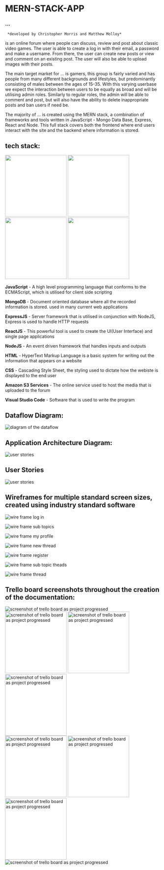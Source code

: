 # **MERN-STACK-APP**



### ...
     *developed by Christopher Morris and Matthew Molloy*

is an online forum where people can discuss, review and post about classic video games. The user is able to create a log in with their email, a password and make a username. From there, the user can create new posts or view and comment on an existing post. The user will also be able to upload images with their posts.

The main target market for ... is gamers, this group is fairly varied and has people from many different backgrounds and lifestyles, but predominantly consisting of males between the ages of 15-35. With this varying userbase we expect the interaction between users to be equally as broad and will be utilising admin roles. Similarly to regular roles, the admin will be able to comment and post, but will also have the ability to delete inappropriate posts and ban users if need be.

The majority of ... is created using the MERN stack, a combination of frameworks and tools written in JavaScript - Mongo Data Base, Express, React and Node. This full stack covers both the frontend where end users interact with the site and the backend where information is stored. 

## tech stack:

<img src="./docs/tech_stack/logos.png" width="200px"/>
<img src="./docs/tech_stack/MERN.jpeg" width="200px"/>
<br>
<img src="./docs/tech_stack/amazon.png" width="200px"/>
<img src="./docs/tech_stack/VSC.png" width="200px" />

**JavaScript** - A high level programming language that conforms to the ECMAScript, which is utilised for client side scripting 

**MongoDB** - Document oriented database where all the recorded information is stored. used in many current web applications 

**ExpressJS** - Server framework that is utilised in conjunction with NodeJS, Express is used to handle HTTP requests 

**ReactJS** - This powerful tool is used to create the UI(User Interface) and single page applications

**NodeJS** - An event driven framework that handles inputs and outputs

**HTML** - HyperText Markup Language is a basic system for writing out the information that appears on a website 

**CSS** - Cascading Style Sheet, the styling used to dictate how the webiste is displayed to the end user

**Amazon S3 Services** - The online service used to host the media that is uploaded to the forum

**Visual Studio Code** - Software that is used to write the program



## Dataflow Diagram:

<img src="./docs/diagrams/dataflow.png"
     alt="diagram of the dataflow"/>


## Application Architecture Diagram:

<img src="./docs/diagrams/ArchitectureDiagram.png"
     alt="user stories"/>


## User Stories

<img src="docs/forum_user_stories.png"
     alt="user stories"/>

## Wireframes for multiple standard screen sizes, created using industry standard software

<img src="docs/wire_frames/form_log_in.png"
     alt="wire frame log in"/>

<img src="docs/wire_frames/form_main_sub_topics.png"
     alt="wire frame sub topics"/>

<img src="docs/wire_frames/form_my_profile.png"
     alt="wire frame my profile"/>

<img src="docs/wire_frames/form_new_thread.png"
     alt="wire frame new thread"/>

<img src="docs/wire_frames/form_register.png"
     alt="wire frame register"/>

<img src="docs/wire_frames/form_sub_topic_threads.png"
     alt="wire frame sub topic theads"/>

<img src="docs/wire_frames/form_thread.png"
     alt="wire frame thread"/>   

## Trello board screenshots throughout the creation of the documentation:

<img src="docs/planning/cm1.png"
     alt="screenshot of trello board as project progressed"/>
<br>
<img src="docs/planning/mm1.png"
     alt="screenshot of trello board as project progressed" width="200px"/>
<img src="docs/planning/cm2.png"
     alt="screenshot of trello board as project progressed" width="200px"/>
<img src="docs/planning/mm2.png"
     alt="screenshot of trello board as project progressed" width="200px"/>
<br>
<img src="docs/planning/cm3.png"
     alt="screenshot of trello board as project progressed" width="200px"/>
<img src="docs/planning/mm3.png"
     alt="screenshot of trello board as project progressed" width="200px"/>
<img src="docs/planning/cm4.png"
     alt="screenshot of trello board as project progressed" width="200px"/>
<br>
<img src="docs/planning/mm5.png"
     alt="screenshot of trello board as project progressed"/>